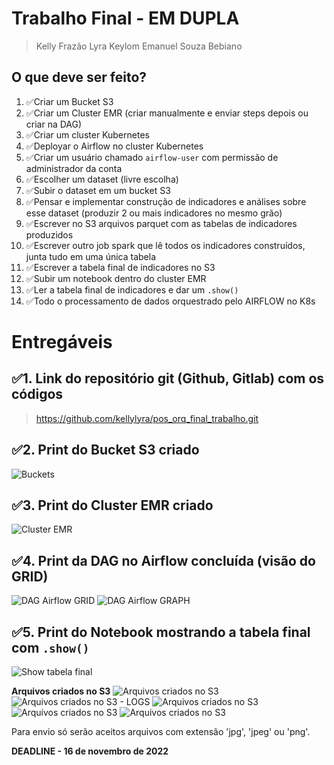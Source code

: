 # Trabalho Final - EM DUPLA

> Kelly Frazão Lyra 
> Keylom Emanuel Souza Bebiano


## O que deve ser feito?

1. ✅Criar um Bucket S3
2. ✅Criar um Cluster EMR (criar manualmente e enviar steps depois ou criar na DAG)
3. ✅Criar um cluster Kubernetes
4. ✅Deployar o Airflow no cluster Kubernetes
5. ✅Criar um usuário chamado `airflow-user` com permissão de administrador da conta
6. ✅Escolher um dataset (livre escolha)
7. ✅Subir o dataset em um bucket S3
8. ✅Pensar e implementar construção de indicadores e análises sobre esse dataset (produzir 2 ou mais indicadores no mesmo grão)
9. ✅Escrever no S3 arquivos parquet com as tabelas de indicadores produzidos
10. ✅Escrever outro job spark que lê todos os indicadores construídos, junta tudo em uma única tabela
11. ✅Escrever a tabela final de indicadores no S3
12. ✅Subir um notebook dentro do cluster EMR
13. ✅Ler a tabela final de indicadores e dar um `.show()`
14. ✅Todo o processamento de dados orquestrado pelo AIRFLOW no K8s

# Entregáveis
## ✅1. Link do repositório git (Github, Gitlab) com os códigos

> https://github.com/kellylyra/pos_orq_final_trabalho.git


## ✅2. Print do Bucket S3 criado
![Buckets](./imagens/2_1_buckets.png "Buckets")

## ✅3. Print do Cluster EMR criado 
![Cluster EMR](./imagens/3_cluster.png "Cluster EMR")

## ✅4. Print da DAG no Airflow concluída (visão do GRID)
![DAG Airflow GRID](./imagens/4_grid.png "DAG Airflow GRID")
![DAG Airflow GRAPH](./imagens/4_grafic.png "DAG Airflow GRAPH")

## ✅5. Print do Notebook mostrando a tabela final com `.show()`
![Show tabela final](./imagens/5_show.png "Show tabela final")

**Arquivos criados no S3**
![Arquivos criados no S3](./imagens/5_saida_parquet.png "Arquivos criados no S3")
![Arquivos criados no S3 - LOGS](./imagens/5_logs.png "Arquivos criados no S3 LOGS")
![Arquivos criados no S3](./imagens/5_saida_parquet_2.png "Arquivos criados no S3")
![Arquivos criados no S3](./imagens/5_saida_parquet_3.png "Arquivos criados no S3")
![Arquivos criados no S3](./imagens/5_saida_parquet_4.png "Arquivos criados no S3")


Para envio só serão aceitos arquivos com extensão 'jpg', 'jpeg' ou 'png'.

**DEADLINE - 16 de novembro de 2022**